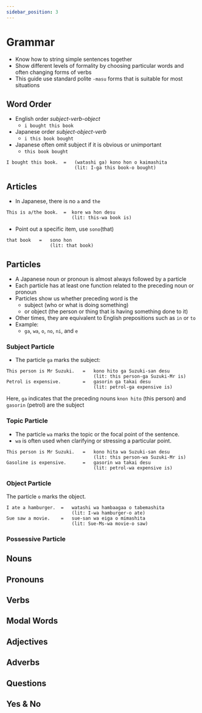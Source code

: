 ```yaml
---
sidebar_position: 3
---
```


# Grammar
- Know how to string simple sentences together
- Show different levels of formality by choosing particular words and often changing forms of verbs
- This guide use standard polite `-masu` forms that is suitable for most situations

## Word Order
- English order _subject-verb-object_
  - `i bought this book`
- Japanese order _subject-object-verb_
  - `i this book bought`
- Japanese often omit subject if it is obvious or unimportant
  - `this book bought`
```
I bought this book.  =   (watashi ga) kono hon o kaimashita
                         (lit: I-ga this book-o bought)
```

## Articles
- In Japanese, there is no `a` and `the`
```
This is a/the book.  =  kore wa hon desu
                        (lit: this-wa book is)
```

- Point out a specific item, use `sono`(that)
```
that book   =   sono hon
                (lit: that book)
```

## Particles
- A Japanese noun or pronoun is almost always followed by a particle
- Each particle has at least one function related to the preceding noun or pronoun
- Particles show us whether preceding word is the
  - subject (who or what is doing something)
  - or object (the person or thing that is having something done to it)
- Other times, they are equivalent to English prepositions such as `in` or `to`
- Example:
  - `ga`, `wa`, `o`, `no`, `ni`, and `e`

### Subject Particle
- The particle `ga` marks the subject:
```
This person is Mr Suzuki.   =   kono hito ga Suzuki-san desu
                                (lit: this person-ga Suzuki-Mr is)
Petrol is expensive.        =   gasorin ga takai desu
                                (lit: petrol-ga expensive is)
```
Here, `ga` indicates that the preceding nouns `knon hito` (this person) and `gasorin` (petrol) are the subject

### Topic Particle
- The particle `wa` marks the topic or the focal point of the sentence.
- `wa` is often used when clarifying or stressing a particular point.
```
This person is Mr Suzuki.   =   kono hita wa Suzuki-san desu
                                (lit: this person-wa Suzuki-Mr is)
Gasoline is expensive.      =   gasorin wa takai desu
                                (lit: petrol-wa expensive is)
```

### Object Particle
The particle `o` marks the object.
```
I ate a hamburger.  =   watashi wa hambaagaa o tabemashita
                        (lit: I-wa hamburger-o ate)
Sue saw a movie.    =   sue-san wa eiga o mimashita
                        (lit: Sue-Ms-wa movie-o saw)
```

### Possessive Particle

## Nouns

## Pronouns

## Verbs

## Modal Words

## Adjectives

## Adverbs

## Questions

## Yes & No
